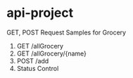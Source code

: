 # api-project

GET, POST Request Samples for Grocery

1. GET /allGrocery
2. GET /allGrocery/{name}
3. POST /add
4. Status Control
